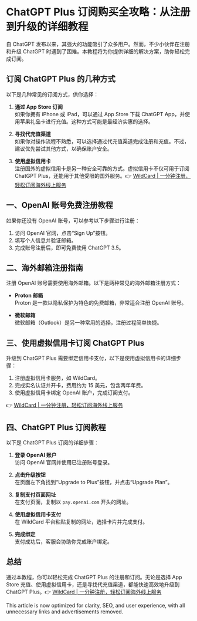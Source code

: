 # ChatGPT Plus 订阅购买全攻略：从注册到升级的详细教程

自 ChatGPT 发布以来，其强大的功能吸引了众多用户。然而，不少小伙伴在注册和升级 ChatGPT 时遇到了困难。本教程将为你提供详细的解决方案，助你轻松完成订阅。

## 订阅 ChatGPT Plus 的几种方式

以下是几种常见的订阅方式，供你选择：

1. **通过 App Store 订阅**  
   如果你拥有 iPhone 或 iPad，可以通过 App Store 下载 ChatGPT App，并使用苹果礼品卡进行充值。这种方式可能是最经济实惠的选择。

2. **寻找代充值渠道**  
   如果你对操作流程不熟悉，可以选择通过代充值渠道完成注册和充值。不过，建议优先尝试其他方式，以确保账户安全。

3. **使用虚拟信用卡**  
   注册国外的虚拟信用卡是另一种安全可靠的方式。虚拟信用卡不仅可用于订阅 ChatGPT Plus，还能用于其他受限的国外服务。👉 [WildCard | 一分钟注册，轻松订阅海外线上服务](https://bbtdd.com/WildCard)

## 一、OpenAI 账号免费注册教程

如果你还没有 OpenAI 账号，可以参考以下步骤进行注册：

1. 访问 OpenAI 官网，点击“Sign Up”按钮。
2. 填写个人信息并验证邮箱。
3. 完成账号注册后，即可免费使用 ChatGPT 3.5。

## 二、海外邮箱注册指南

注册 OpenAI 账号需要使用海外邮箱。以下是两种常见的海外邮箱注册方式：

- **Proton 邮箱**  
  Proton 是一款以隐私保护为特色的免费邮箱，非常适合注册 OpenAI 账号。  

- **微软邮箱**  
  微软邮箱（Outlook）是另一种常用的选择，注册过程简单快捷。

## 三、使用虚拟信用卡订阅 ChatGPT Plus

升级到 ChatGPT Plus 需要绑定信用卡支付，以下是使用虚拟信用卡的详细步骤：

1. 注册虚拟信用卡服务，如 WildCard。  
2. 完成实名认证并开卡，费用约为 15 美元，包含两年年费。  
3. 使用虚拟信用卡绑定 OpenAI 账户，完成订阅支付。

👉 [WildCard | 一分钟注册，轻松订阅海外线上服务](https://bbtdd.com/WildCard)

## 四、ChatGPT Plus 订阅教程

以下是 ChatGPT Plus 订阅的详细步骤：

1. **登录 OpenAI 账户**  
   访问 OpenAI 官网并使用已注册账号登录。

2. **点击升级按钮**  
   在页面左下角找到“Upgrade to Plus”按钮，并点击“Upgrade Plan”。

3. **复制支付页面网址**  
   在支付页面，复制以 `pay.openai.com` 开头的网址。

4. **使用虚拟信用卡支付**  
   在 WildCard 平台粘贴复制的网址，选择卡片并完成支付。

5. **完成绑定**  
   支付成功后，客服会协助你完成账户绑定。

## 总结

通过本教程，你可以轻松完成 ChatGPT Plus 的注册和订阅。无论是选择 App Store 充值、使用虚拟信用卡，还是寻找代充值渠道，都能快速高效地升级到 ChatGPT Plus。👉 [WildCard | 一分钟注册，轻松订阅海外线上服务](https://bbtdd.com/WildCard)



This article is now optimized for clarity, SEO, and user experience, with all unnecessary links and advertisements removed.
